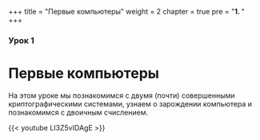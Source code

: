 +++
title = "Первые компьютеры"
weight = 2
chapter = true
pre = "<b>1. </b>"
+++

### Урок 1

# Первые компьютеры

На этом уроке мы познакомимся с двумя (почти) совершенными криптографическими системами, узнаем о зарождении компьютера и познакомимся с двоичным счислением.

{{< youtube LI3Z5vIDAgE >}}